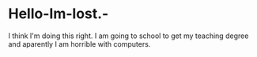 # Hello-Im-lost.-
I think I'm doing this right.
I am going to school to get my teaching degree and aparently I am horrible with computers. 
